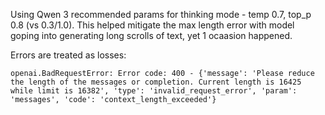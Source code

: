 Using Qwen 3 recommended params for thinking mode - temp 0.7, top_p 0.8 (vs 0.3/1.0). This helped mitigate the max length error with model goping into generating long scrolls of text, yet 1 ocaasion happened.

Errors are treated as losses:

```
openai.BadRequestError: Error code: 400 - {'message': 'Please reduce the length of the messages or completion. Current length is 16425 while limit is 16382', 'type': 'invalid_request_error', 'param': 'messages', 'code': 'context_length_exceeded'}
```